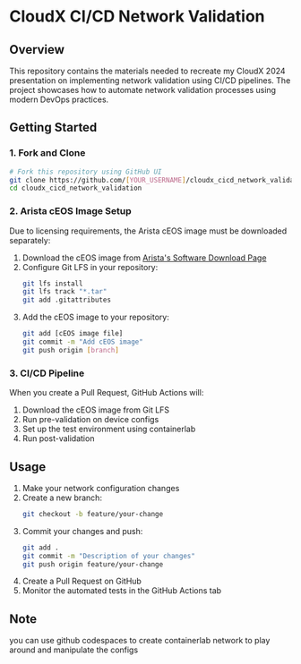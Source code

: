 # CloudX CI/CD Network Validation

## Overview
This repository contains the materials needed to recreate my CloudX 2024 presentation on implementing network validation using CI/CD pipelines. The project showcases how to automate network validation processes using modern DevOps practices.

## Getting Started

### 1. Fork and Clone
```bash
# Fork this repository using GitHub UI
git clone https://github.com/[YOUR_USERNAME]/cloudx_cicd_network_validation.git
cd cloudx_cicd_network_validation
```

### 2. Arista cEOS Image Setup
Due to licensing requirements, the Arista cEOS image must be downloaded separately:

1. Download the cEOS image from [Arista's Software Download Page](https://www.arista.com/en/support/software-download)
2. Configure Git LFS in your repository:
   ```bash
   git lfs install
   git lfs track "*.tar"
   git add .gitattributes
   ```
3. Add the cEOS image to your repository:
   ```bash
   git add [cEOS image file]
   git commit -m "Add cEOS image"
   git push origin [branch]
   ```

### 3. CI/CD Pipeline
When you create a Pull Request, GitHub Actions will:
1. Download the cEOS image from Git LFS
2. Run pre-validation on device configs
3. Set up the test environment using containerlab
4. Run post-validation

## Usage
1. Make your network configuration changes
2. Create a new branch:
   ```bash
   git checkout -b feature/your-change
   ```
3. Commit your changes and push:
   ```bash
   git add .
   git commit -m "Description of your changes"
   git push origin feature/your-change
   ```
4. Create a Pull Request on GitHub
5. Monitor the automated tests in the GitHub Actions tab


## Note
you can use github codespaces to create containerlab network to play around and manipulate the configs